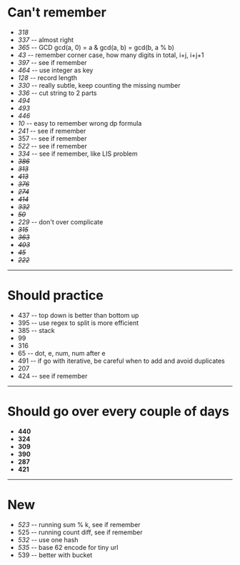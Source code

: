 # Can't remember
+ *318*
+ *337* -- almost right
+ *365* -- GCD gcd(a, 0) = a & gcd(a, b) = gcd(b, a % b)
+ *43* -- remember corner case, how many digits in total, i+j, i+j+1
+ *397* -- see if remember
+ *464* -- use integer as key
+ *128* -- record length
+ *330* -- really subtle, keep counting the missing number
+ *336* -- cut string to 2 parts
+ *494*
+ *493*
+ *446*
+ *10* -- easy to remember wrong dp formula
+ *241* -- see if remember
+ 357 -- see if remember
+ *522* -- see if remember
+ *334* -- see if remember, like LIS problem
+ ~~*386*~~
+ ~~*313*~~
+ ~~*413*~~
+ ~~*376*~~
+ ~~*274*~~
+ ~~*414*~~
+ ~~*332*~~
+ ~~*50*~~
+ *229* -- don't over complicate
+ ~~*315*~~
+ ~~*363*~~
+ ~~*403*~~
+ ~~*45*~~
+ ~~*222*~~

----

# Should practice
+ 437 -- top down is better than bottom up
+ 395 -- use regex to split is more efficient
+ 385 -- stack
+ 99
+ 316
+ 65 -- dot, e, num, num after e
+ 491 -- if go with iterative, be careful when to add and avoid duplicates
+ 207
+ 424 -- see if remember

----

# Should go over every couple of days
+ **440**
+ **324**
+ **309**
+ **390**
+ **287**
+ **421**

----

# New
+ *523* -- running sum % k, see if remember
+ 525 -- running count diff, see if remember
+ *532* -- use one hash
+ *535* -- base 62 encode for tiny url
+ 539 -- better with bucket